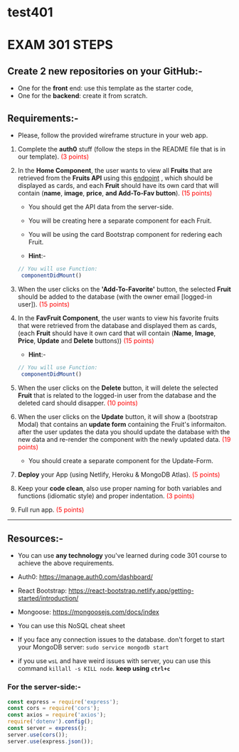 # test401

# EXAM 301 STEPS

## Create 2 new repositories on your GitHub:-

- One for the **front** end: use this template as the starter code,
- One for the **backend**: create it from scratch.

## Requirements:-

- Please, follow the provided wireframe structure in your web app.

1. Complete the **auth0** stuff (follow the steps in the README file that is in our template). <span style="color:red">(3 points)</span>

2. In the **Home Component**, the user wants to view all **Fruits** that are  retrieved from the **Fruits API** using this [endpoint](https://www.thecocktaildb.com/api/json/v1/1/filter.php?a=Non_Alcoholic) , which should be displayed as cards,
and each **Fruit** should have its own card that will contain (**name**, **image**, **price**, **and Add-To-Fav button**). <span style="color:red">(15 points)</span>

   - You should get the API data from the server-side.

   - You will be creating here a separate component for each Fruit.

   - You will be using the card Bootstrap component for redering each Fruit.

   - **Hint**:-

   ```js
   // You will use Function:
    componentDidMount()
    ```

3. When the user clicks on the **'Add-To-Favorite'** button, the selected **Fruit** should be added to the database (with the owner email [logged-in user]). <span style="color:red">(15 points)</span>

4. In the **FavFruit Component**, the user wants to view his favorite fruits that were retrieved from the database and displayed them as cards,
   (each **Fruit** should have it own card that will contain (**Name**, **Image**, **Price**, **Update** and **Delete** buttons)) <span style="color:red">(15 points)</span>

      - **Hint**:-

   ```js
   // You will use Function:
    componentDidMount()
    ```

5. When the user clicks on the **Delete** button, it will delete the selected **Fruit** that is related to the logged-in user from the database and the deleted card should disapper. <span style="color:red">(10 points)</span>

6. When the user clicks on the **Update** button, it will show a (bootstrap Modal) that contains an **update form** containing the Fruit's
informaiton. after the user updates the data you should update the database with the new data and re-render the component with the newly updated data. <span style="color:red">(19 points)</span>

   - You should create a separate component for the Update-Form.

7. **Deploy** your App (using Netlify, Heroku & MongoDB Atlas). <span style="color:red">(5 points)</span>

8. Keep your **code clean**, also use proper naming for both variables and functions (idiomatic style) and proper indentation.  <span style="color:red">(3 points)</span>

9. Full run app.  <span style="color:red">(5 points)</span>

- - -

## Resources:-

- You can use **any technology** you've learned during code 301 course to achieve the above requirements.

- Auth0: https://manage.auth0.com/dashboard/

- React Bootstrap: https://react-bootstrap.netlify.app/getting-started/introduction/

- Mongoose: https://mongoosejs.com/docs/index

- You can use this NoSQL cheat sheet

- If you face any connection issues to the database. don't forget to start your MongoDB server: `sudo service mongodb start`

- if you use `wsL` and have weird issues with server, you can use this command `killall -s KILL node`. **keep using** **`ctrl+c`**

### For the server-side:-

```js
const express = require('express');
const cors = require('cors');
const axios = require('axios');
require('dotenv').config();
const server = express();
server.use(cors());
server.use(express.json());

